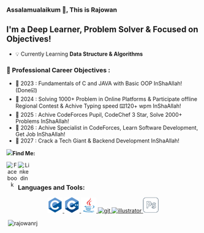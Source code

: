 ### Assalamualaikum 👋, This is Rajowan
## I'm a Deep Learner, Problem Solver & Focused on Objectives!
- 💡 Currently Learning **Data Structure & Algorithms**
### 📝 Professional Career Objectives :
- 📝 2023 : Fundamentals of C and JAVA with Basic OOP InShaAllah! (Done☑️)
- 📝 2024 : Solving 1000+ Problem in Online Platforms & Participate offline Regional Contest & Achive Typing speed ⌨️120+ wpm InShaAllah!
- 📝 2025 : Achive CodeForces Pupil, CodeChef 3 Star, Solve 2000+ Problems InShaAllah!
- 📝 2026 : Achive Specialist in CodeForces, Learn Software Development, Get Job InShaAllah!
- 📝 2027 : Crack a Tech Giant & Backend Development InShaAllah!

<p align="left"> <img src="https://komarev.com/ghpvc/?

<h2 align="left"><b>Find Me:</b></h2>
<p align="middle">

<a href="https://www.facebook.com/profile.php?id=100069836516119">
    <img align="left"  width="30px" src="https://github.com/dmhendricks/signature-social-icons/blob/master/icons/round-flat-filled/35px/facebook.png" alt="Facebook"/>

<a href="https://www.linkedin.com/in/rajowan-jaid-08a17522a/">
    <img align="left"  width="32px" src="https://github.com/dmhendricks/signature-social-icons/blob/master/icons/round-flat-filled/35px/linkedin.png" alt="Linkedin"/>
</a>
<br />
<br />


<h3 align="left">Languages and Tools:</h3>
<p align="center"> <a href="https://www.cprogramming.com/" target="_blank" rel="noreferrer"> <img src="https://raw.githubusercontent.com/devicons/devicon/master/icons/c/c-original.svg" alt="c" width="40" height="40"/> </a> <a href="https://www.w3schools.com/cpp/" target="_blank" rel="noreferrer"> <img src="https://raw.githubusercontent.com/devicons/devicon/master/icons/cplusplus/cplusplus-original.svg" alt="cplusplus" width="40" height="40"/> </a> <a href="https://git-scm.com/" target="_blank" rel="noreferrer"> <img src="https://raw.githubusercontent.com/devicons/devicon/master/icons/java/java-original.svg" alt="java" width="40" height="40"/> </a> <a href="https://www.photoshop.com/en" target="_blank" rel="noreferrer"> <img src="https://www.vectorlogo.zone/logos/git-scm/git-scm-icon.svg" alt="git" width="40" height="40"/> </a> <a href="https://www.adobe.com/in/products/illustrator.html" target="_blank" rel="noreferrer"> <img src="https://www.vectorlogo.zone/logos/adobe_illustrator/adobe_illustrator-icon.svg" alt="illustrator" width="40" height="40"/> </a> <a href="https://www.java.com" target="_blank" rel="noreferrer"> <img src="https://raw.githubusercontent.com/devicons/devicon/master/icons/photoshop/photoshop-line.svg" alt="photoshop" width="40" height="40"/> </a> </p>

<p>&nbsp;<img align="center" src="https://github-readme-stats.vercel.app/api?username=rajowanrj&show_icons=true&locale=en" alt="rajowanrj" /></p>

